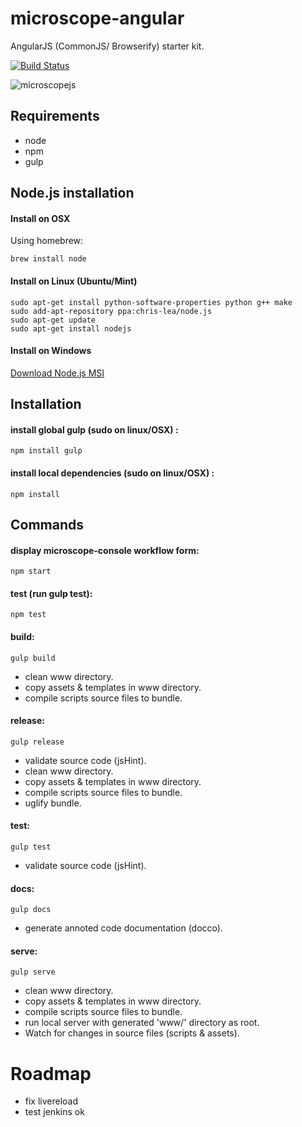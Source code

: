 microscope-angular
==================

AngularJS (CommonJS/ Browserify) starter kit.

[![Build Status](https://travis-ci.org/bhtz/microscope-angular.svg?branch=master)](https://travis-ci.org/bhtz/microscope-angular)

![microscopejs](http://microscopejs.com/images/mcsp_bg.png)

Requirements
------------

* node
* npm
* gulp

Node.js installation
--------------------

#### Install on OSX

Using homebrew:

	brew install node

#### Install on Linux (Ubuntu/Mint)

	sudo apt-get install python-software-properties python g++ make
	sudo add-apt-repository ppa:chris-lea/node.js
	sudo apt-get update
	sudo apt-get install nodejs

#### Install on Windows

[Download Node.js MSI](http://nodejs.org/download/)

Installation
------------

#### install global gulp (sudo on linux/OSX) :

	npm install gulp

#### install local dependencies (sudo on linux/OSX) :

	npm install

Commands
--------

#### display microscope-console workflow form:

	npm start

#### test (run gulp test):

	npm test

#### build:

	gulp build

* clean www directory.
* copy assets & templates in www directory.
* compile scripts source files to bundle.

#### release:

	gulp release
	
* validate source code (jsHint).
* clean www directory.
* copy assets & templates in www directory.
* compile scripts source files to bundle.
* uglify bundle.

#### test:

	gulp test
	
* validate source code (jsHint).

#### docs:

	gulp docs
	
* generate annoted code documentation (docco).

#### serve:

	gulp serve
	
* clean www directory.
* copy assets & templates in www directory.
* compile scripts source files to bundle.
* run local server with generated 'www/' directory as root.
* Watch for changes in source files (scripts & assets).

Roadmap
=======

* fix livereload
* test jenkins ok